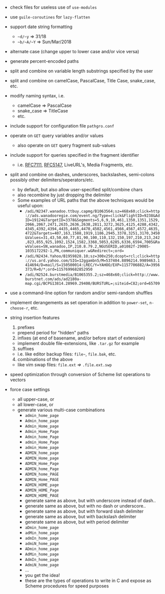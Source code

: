 * check files for useless use of `use-modules`

* use `guile-coroutines` for `lazy-flatten`

* support date string formatting
  - `~d/~y` => 31/18
  - `~b/~A/~Y` => Sun/Mar/2018

* alternate case (change upper to lower case and/or vice versa)

* generate percent-encoded paths

* split and combine on variable length substrings specified by the user

* split and combine on camelCase, PascalCase, Title Case, snake_case, etc.

* modify naming syntax, i.e.
  - camelCase => PascalCase
  - snake_case => TitleCase
  - etc.

* include support for configuration file `pathgro.conf`

* operate on `GET` query variables and/or values
  - also operate on `GET` query fragment sub-values

* include support for queries specified in the fragment identifier
  - i.e. [RFC7111](https://tools.ietf.org/html/RFC71111 "URI Fragment Identifiers for the text/csv Media Type"), [RFC5147](https://tools.ietf.org/html/RFC5147 "URI Fragment Identifiers for the text/plain Media Type"), LiveURL's, Media Fragments, etc. 

* split and combine on dashes, underscores, backslashes, semi-colons possibly other delimiters/seperators/etc.
  - by default, but also allow user-specified split/combine chars
  - also recombine by just dropping the delimiter
  - Some examples of URL paths that the above techniques would be useful upon:
    * `/adi/N2347.wanadoo.ttbuy.capmg/B1063564;sz=468x60;click=http://ads.wanadooregie.com/event.ng/Type=click&FlightID=9238&AdID=19124&TargetID=3378&Segments=5,6,9,10,461,1350,1351,1529,2066,2067,2471,2635,2636,2638,2811,3272,3625,4125,4288,4342,4345,4392,4394,4435,4465,4470,4502,4561,4566,4567,4572,4635,4722&Targets=407,163,1588,1919,1186,2945,3378,3251,3170,3450&Values=31,43,50,60,77,81,90,100,110,132,150,197,210,213,242,823,855,925,1092,1524,1582,3368,5053,6285,6336,6594,7005&RawValues=SN,wanadoo,IP,210.8.79.2,NGUSERID,a01082f-29005-1035172292-1,PN,communiquer.w&Redirect=;ord=`
    * `/adi/N2434.Yahoo/B1959828.10;sz=300x250;dcopt=rcl;click=http://us.ard.yahoo.com/SIG=12ggambn5/M=537404.8896214.9989463.1414694/D=mail/S=150500014:LREC/Y=YAHOO/EXP=1157706882/A=3956373/R=0/*;ord=1157699682852950`
    * `/adi/N2524.burstmedia/B1065355.2;sz=468x60;click=http://www.burstnet.com/ads/ad2180a-map.cgi/BCPG13814.28969.29400/BURSTURL=;siteid=C82;ord=65709`

* use a command-line option for random and/or semi-random shuffles

* implement derangements as set operation in addition to `power-set`, `n-choose-r`, etc.

* string insertion features
  1. prefixes
    - prepend period for "hidden" paths
  2. infixes (at end of basename, and/or before start of extension)
    - implement double file-extensions, like `.tar.gz` for example
  3. suffixes
    - i.e. like editor backup files: `file~`, `file.bak`, etc.
  4. combinations of the above
    - like vim swap files: `file.ext` *=>* `.file.ext.swp`

* speed optimization through conversion of Scheme list operations to vectors 

* force case settings
  - all upper-case, or
  - all lower-case, or
  - generate various multi-case combinations 
    - `admin_home_page`
    - `Admin_home_page`
    - `Admin_Home_page`
    - `Admin_Home_Page`
    - `Admin_home_Page`
    - `admin_Home_Page`
    - `admin_Home_page`
    - `ADMIN_home_page`
    - `ADMIN_Home_page`
    - `ADMIN_Home_Page`
    - `ADMIN_home_Page`
    - `ADMIN_home_PAGE`
    - `ADMIN_Home_PAGE`
    - `ADMIN_HOME_page`
    - `ADMIN_HOME_Page`
    - `ADMIN_HOME_PAGE`
    - generate same as above, but with underscore instead of dash..
    - generate same as above, but with no dash or underscore..
    - generate same as above, but with forward slash delimiter
    - generate same as above, but with backslash delimiter
    - generate same as above, but with period delimiter
    - `aDmin_home_page`
    - `adMin_home_page`
    - `admIn_home_page`
    - `admiN_home_page`
    - `ADmin_home_page`
    - `AdMin_home_page`
    - `AdmIn_home_page`
    - `AdmiN_home_page`
    - ...
    - you get the idea!
    - these are the types of operations to write in C and expose as Scheme procedures for speed purposes

